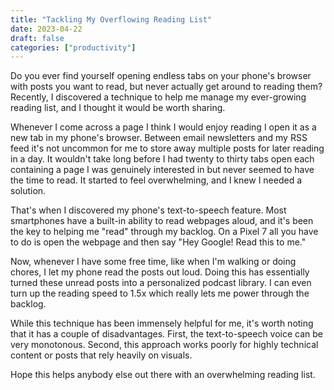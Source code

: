 ```yaml
---
title: "Tackling My Overflowing Reading List"
date: 2023-04-22
draft: false
categories: ["productivity"]
---
```


Do you ever find yourself opening endless tabs on your phone's browser with posts you want to read, but never actually get around to reading them? Recently, I discovered a technique to help me manage my ever-growing reading list, and I thought it would be worth sharing.

Whenever I come across a page I think I would enjoy reading I open it as a new tab in my phone's browser. Between email newsletters and my RSS feed it's not uncommon for me to store away multiple posts for later reading in a day. It wouldn't take long before I had twenty to thirty tabs open each containing a page I was genuinely interested in but never seemed to have the time to read. It started to feel overwhelming, and I knew I needed a solution.

That's when I discovered my phone's text-to-speech feature. Most smartphones have a built-in ability to read webpages aloud, and it's been the key to helping me "read" through my backlog. On a Pixel 7 all you have to do is open the webpage and then say "Hey Google! Read this to me."

Now, whenever I have some free time, like when I'm walking or doing chores, I let my phone read the posts out loud. Doing this has essentially turned these unread posts into a personalized podcast library. I can even turn up the reading speed to 1.5x which really lets me power through the backlog.

While this technique has been immensely helpful for me, it's worth noting that it has a couple of disadvantages. First, the text-to-speech voice can be very monotonous. Second, this approach works poorly for highly technical content or posts that rely heavily on visuals.

Hope this helps anybody else out there with an overwhelming reading list.
